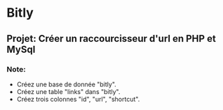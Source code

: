 # Bitly

## Projet: Créer un raccourcisseur d'url en PHP et MySql

### Note:

- Créez une base de donnée "bitly".
- Créez une table "links" dans "bitly".
- Créez trois colonnes "id", "url", "shortcut".
